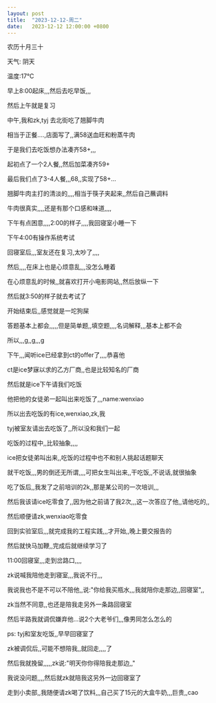 ```yaml
---
layout: post
title:  "2023-12-12-周二"
date:   2023-12-12 12:00:00 +0800
---
```






农历十月三十

天气: 阴天

温度:17℃







早上8:00起床,,,然后去吃早饭,,,

然后上午就是复习



中午,我和zk,tyj 去北街吃了翘脚牛肉

相当于正餐....,店面写了,,满58送血旺和粉蒸牛肉

于是我们去吃饭想办法凑齐58+,,,

起初点了一个2人餐,,然后加菜凑齐59+

最后我们点了3-4人餐,,,68,,实现了58+...

翘脚牛肉主打的清淡的,,,,相当于筷子夹起来,,然后自己蘸调料

牛肉很真实,,,,还是有那个口感和味道,,,,



下午有点困意,,,,2:00的样子,,,,我回寝室小睡一下

下午4:00有操作系统考试



回寝室后,,,室友还在复习,太吵了,,,,

然后,,,,在床上也是心烦意乱,,,没怎么睡着

在心烦意乱的时候,,就喜欢打开小电影网站,,然后放纵一下

然后就3:50的样子就去考试了



开始结束后,,感觉就是一坨狗屎

答题基本上都会,,,,,但是简单题,,填空题,,,,名词解释,,,基本上都不会

所以,,,g,,g,,,g



下午,,,闻听ice已经拿到ct的offer了,,,,恭喜他

ct是ice梦寐以求的乙方厂商,,也是比较知名的厂商

然后就是ice下午请我们吃饭

他把他的女徒弟一起叫出来吃饭了,,,name:wenxiao

所以出去吃饭的有ice,wenxiao,zk,我

tyj被室友请出去吃饭了,,所以没和我们一起

吃饭的过程中,,比较抽象,,,,

ice把女徒弟叫出来,,吃饭的过程中也不和别人挑起话题聊天

就干吃饭,,,男的倒还无所谓,,,,可把女生叫出来,,干吃饭,,不说话,就很抽象



吃了饭后,,我发了之前培训的2k,,那是某公司的一次培训,,,

然后我该请ice吃零食了,,因为他之前请了我2次,,,这一次答应了他,,请他吃的,,

然后顺便请zk,wenxiao吃零食



回到实验室后,,,就完成我的工程实践,,,才开始,,晚上要交报告的

然后就快马加鞭,,完成后就继续学习了



11:00回寝室,,,走到岔路口,,,,

zk说喊我陪他走到寝室,,,我说不行,,,

我说我也不是不可以不陪他,,说:"你给我买瓶水,,,我就陪你走那边,,回寝室",,

zk当然不同意,,也还是陪我走另外一条路回寝室

然后半路我就调侃嫌弃他...说2个大老爷们,,,像男同怎么怎么的

ps: tyj和室友吃饭,,早早回寝室了

zk被调侃后,,可能不想陪我,,就回走,,,,了

然后我就挽留,,,,,zk说:"明天你你得陪我走那边,,"

我说没问题,,,,然后就zk就陪我这另外一边回寝室了

走到小卖部,,我随便请zk喝了饮料,,,自己买了15元的大盒牛奶,,,巨贵,,cao


